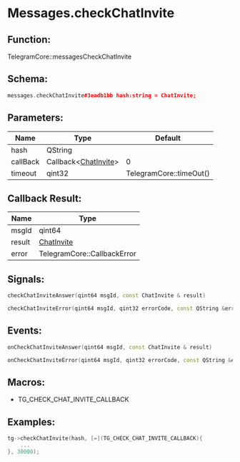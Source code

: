 # Messages.checkChatInvite

## Function:

TelegramCore::messagesCheckChatInvite

## Schema:

```c++
messages.checkChatInvite#3eadb1bb hash:string = ChatInvite;
```
## Parameters:

|Name|Type|Default|
|----|----|-------|
|hash|QString||
|callBack|Callback&lt;[ChatInvite](../../types/chatinvite.md)&gt;|0|
|timeout|qint32|TelegramCore::timeOut()|

## Callback Result:

|Name|Type|
|----|----|
|msgId|qint64|
|result|[ChatInvite](../../types/chatinvite.md)|
|error|TelegramCore::CallbackError|

## Signals:

```c++
checkChatInviteAnswer(qint64 msgId, const ChatInvite & result)
```
```c++
checkChatInviteError(qint64 msgId, qint32 errorCode, const QString &errorText)
```

## Events:

```c++
onCheckChatInviteAnswer(qint64 msgId, const ChatInvite & result)
```
```c++
onCheckChatInviteError(qint64 msgId, qint32 errorCode, const QString &errorText)
```

## Macros:

* TG_CHECK_CHAT_INVITE_CALLBACK

## Examples:

```c++
tg->checkChatInvite(hash, [=](TG_CHECK_CHAT_INVITE_CALLBACK){
    ...
}, 30000);
```
